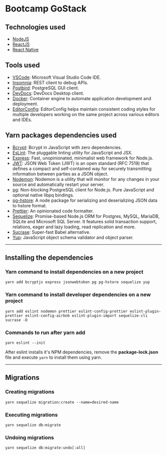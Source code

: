 # Bootcamp GoStack

## Technologies used
- [NodeJS](https://nodejs.org)
- [ReactJS](httpd://reactjs.org)
- [React Native](https://facebook.github.io/react-native/)

## Tools used
- [VSCode](https://code.visualstudio.com/): Microsoft Visual Studio Code IDE.
- [Insomnia](https://insomnia.rest/): REST client to debug APIs. 
- [Postbird](https://electronjs.org/apps/postbird): PostgreSQL GUI client.
- [DevDocs](https://devdocs.egoist.moe/): DevDocs Desktop client.
- [Docker](https://www.docker.com/): Container engine to automate application development and deployment.
- [EditorConfig](https://editorconfig.org/): EditorConfig helps maintain consistent coding styles for multiple developers working on the same project across various editors and IDEs.

## Yarn packages dependencies used
- [Bcrypt](https://www.npmjs.com/package/bcryptjs): Bcrypt in JavaScript with zero dependencies.
- [EsLint](https://eslint.org/): The pluggable linting utility for JavaScript and JSX.
- [Express](https://expressjs.com/): Fast, unopinionated, minimalist web framework for Node.js.
- [JWT](https://jwt.io/): JSON Web Token (JWT) is an open standard (RFC 7519) that defines a compact and self-contained way for securely transmitting information between parties as a JSON object.
- [Nodemon](https://nodemon.io/): Nodemon is a utility that will monitor for any changes in your source and automatically restart your server.
- [pg](https://www.npmjs.com/package/pg): Non-blocking PostgreSQL client for Node.js. Pure JavaScript and optional native libpq bindings.
- [pg-hstore](https://www.npmjs.com/package/pg-hstore): A node package for serializing and deserializing JSON data to hstore format.
- [Prettier](https://prettier.io/): An opinionated code formatter.
- [Sequelize](https://sequelize.org/): Promise-based Node.js ORM for Postgres, MySQL, MariaDB, SQLite and Microsoft SQL Server. It features solid transaction support, relations, eager and lazy loading, read replication and more.
- [Sucrase](https://sucrase.io/): Super-fast Babel alternative.
- [Yup](https://github.com/jquense/yup): JavaScript object schema validator and object parser. 

---

## Installing the dependencies

### Yarn command to install dependencies on a new project
```
yarn add bcryptjs express jsonwebtoken pg pg-hstore sequelize yup
```

### Yarn command to install developer dependencies on a new project
```
yarn add eslint nodemon prettier eslint-config-prettier eslint-plugin-prettier eslint-config-airbnb eslint-plugin-import sequelize-cli sucrase -D
```

### Commands to run after yarn add
```
yarn eslint --init
```
After eslint installs it's NPM dependencies, remove the __package-lock.json__ file and execute ```yarn``` to install them using yarn.

---

## Migrations


### Creating migrations
```
yarn sequelize migration:create --name=desired-name
```

### Executing migrations
```
yarn sequelize db:migrate
```

### Undoing migrations
```
yarn sequelize db:migrate:undo[:all]
```